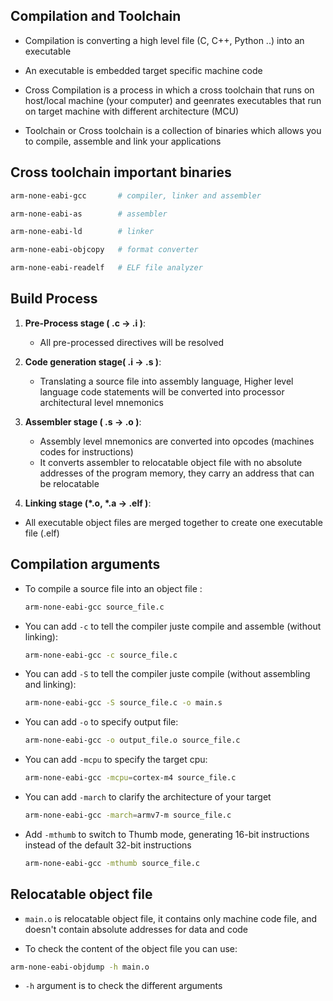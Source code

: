 ## Compilation and Toolchain

- Compilation is converting a high level file (C, C++, Python ..) into an executable 

- An executable is embedded target specific machine code 

- Cross Compilation is a process in which a cross toolchain that runs on host/local machine (your computer) and geenrates executables that run on target machine with different architecture (MCU)

- Toolchain or Cross toolchain is a collection of binaries which allows you to compile, assemble and link your applications 

## Cross toolchain important binaries 

```bash 
arm-none-eabi-gcc       # compiler, linker and assembler 

arm-none-eabi-as        # assembler 

arm-none-eabi-ld        # linker

arm-none-eabi-objcopy   # format converter 

arm-none-eabi-readelf   # ELF file analyzer
```

## Build Process 

1.  **Pre-Process stage ( .c -> .i )**:  
    - All pre-processed directives will be resolved 

2.  **Code generation stage( .i -> .s )**: 
    - Translating a source file into assembly language, Higher level language code statements will be converted into processor architectural level mnemonics

3.  **Assembler stage ( .s -> .o )**: 
    - Assembly level mnemonics are converted into opcodes (machines codes for instructions)
    - It converts assembler to relocatable object file with no absolute addresses of the program memory, they carry an address that can be relocatable

4.  **Linking stage (*.o, *.a ->  .elf )**: 
- All executable object files are merged together to create one executable file (.elf)

## Compilation arguments 

- To compile a source file into an object file :
    ```bash 
    arm-none-eabi-gcc source_file.c
    ```

- You can add `-c` to tell the compiler juste compile and assemble (without linking): 
    ```bash 
    arm-none-eabi-gcc -c source_file.c
    ```
- You can add `-S` to tell the compiler juste compile (without assembling and linking): 
    ```bash 
    arm-none-eabi-gcc -S source_file.c -o main.s
    ```
- You can add `-o` to specify output file: 
    ```bash 
    arm-none-eabi-gcc -o output_file.o source_file.c
    ```

- You can add `-mcpu` to specify the target cpu: 
    ```bash 
    arm-none-eabi-gcc -mcpu=cortex-m4 source_file.c
    ```

- You can add `-march` to clarify the architecture of your target 
    ```bash
    arm-none-eabi-gcc -march=armv7-m source_file.c
    ```

- Add `-mthumb` to switch to Thumb mode, generating 16-bit instructions instead of the default 32-bit instructions
    ```bash 
    arm-none-eabi-gcc -mthumb source_file.c
    ```

## Relocatable object file 
- `main.o` is relocatable object file, it contains only machine code file, and doesn't contain absolute addresses for data and code 

- To check the content of the object file you can use: 
```bash 
arm-none-eabi-objdump -h main.o 
```
- `-h` argument is to check the different arguments 